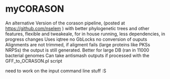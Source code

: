 # myCORASON
An alternative Version of the corason pipeline, (posted at https://github.com/nselem )  with better phylogenetic trees and other features, flexible and tweakeale, for in house running, less dependencies, in progress
changes
Uses iqtree
no GbLocks
no conversion of ouputs
Alignments are not trimmed, if aligment fails (large proteins like PKSs NRPSs) the output is still generated. 
Better for large DB (ran in 11000 bacterial genomes
Can take antismash outputs if processed with the GFF_to_OCRASON.pl script

need to work on the input command line stuff :S
